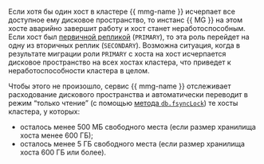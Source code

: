 Если хотя бы один хост в кластере {{ mmg-name }} исчерпает все доступное ему дисковое пространство, то инстанс {{ MG }} на этом хосте аварийно завершит работу и хост станет неработоспособным. Если хост был [первичной репликой](../../managed-mongodb/concepts/replication.md) (`PRIMARY`), то эта роль перейдет на одну из вторичных реплик (`SECONDARY`). Возможна ситуация, когда в результате миграции роли `PRIMARY` с хоста на хост исчерпается дисковое пространство на всех хостах кластера, что приведет к неработоспособности кластера в целом.

Чтобы этого не произошло, сервис {{ mmg-name }} отслеживает расходование дискового пространства и автоматически переводит в режим <q>только чтение</q> (с помощью [метода `db.fsyncLock`](https://docs.mongodb.com/manual/reference/method/db.fsyncLock/)) те хосты кластера, у которых:

* осталось менее 500 МБ свободного места (если размер хранилища хоста менее 600 ГБ);
* осталось менее 5 ГБ свободного места (если размер хранилища хоста 600 ГБ или более).
